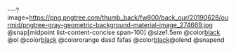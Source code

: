 ---?image=https://png.pngtree.com/thumb_back/fw800/back_our/20190628/ourmid/pngtree-gray-geometric-background-material-image_274669.jpg
@snap[midpoint list-content-concise span-100] @size1.5em
 @color[black](test) @ol
@color[black](ไม่รู้จะเขียนไร)
@colororange dasd fafas
@color[black](อะไรก็ไม่รู้)@olend @snapend